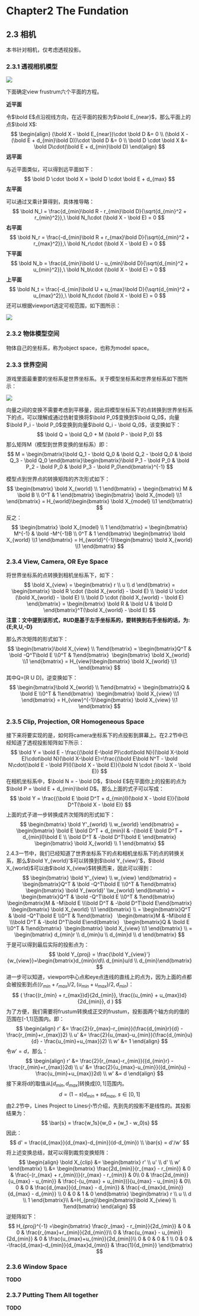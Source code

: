 # Chapter2 The Fundation

## 2.3 相机

本书针对相机，仅考虑透视投影。

### 2.3.1 透视相机模型

![](./image/figure2-16.png)



下面确定view frustrum六个平面的方程。

**近平面**

令$\bold E$点沿视线方向，在近平面的投影为$\bold E_{near}$，那么平面上的点$\bold X$:
$$
\begin{align}
(\bold X - \bold E_{near})\cdot \bold D &= 0 \\
(\bold X - (\bold E + d_{min}\bold D))\cdot \bold D &= 0 \\
\bold D \cdot \bold X &= \bold D\cdot(\bold E + d_{min}\bold D)
\end{align}
$$
**远平面**

与近平面类似，可以得到远平面如下：
$$
\bold D \cdot \bold X = \bold D \cdot \bold E + d_{max}
$$
**左平面**

可以通过叉乘计算得到，具体推导略：
$$
\bold N_l = \frac{d_{min}\bold R - r_{min}\bold D}{\sqrt{d_{min}^2 + r_{min}^2}},\ \bold N_l\cdot (\bold X - \bold E) = 0
$$
**右平面**
$$
\bold N_r = \frac{-d_{min}\bold R + r_{max}\bold D}{\sqrt{d_{min}^2 + r_{max}^2}},\ \bold N_r\cdot (\bold X - \bold E) = 0
$$
**下平面**
$$
\bold N_b = \frac{d_{min}\bold U - u_{min}\bold D}{\sqrt{d_{min}^2 + u_{min}^2}},\ \bold N_b\cdot (\bold X - \bold E) = 0
$$
**上平面**
$$
\bold N_t = \frac{-d_{min}\bold U + u_{max}\bold D}{\sqrt{d_{min}^2 + u_{max}^2}},\ \bold N_t\cdot (\bold X - \bold E) = 0
$$
还可以根据viewport选定可视范围，如下图所示：

![](./image/figure2-17.png)

### 2.3.2 物体模型空间

物体自己的坐标系，称为object space，也称为model space。

### 2.3.3 世界空间

游戏里面最重要的坐标系是世界坐标系。关于模型坐标系和世界坐标系如下图所示：

![](./image/figure2-18.png)

向量之间的变换不需要考虑到平移量，因此将模型坐标系下的点转换到世界坐标系下的点，可以理解成通过仿射变换将$\bold P_0$变换到$\bold Q_0$，向量$\bold P_i - \bold P_0$变换到向量$\bold Q_i - \bold Q_0$，该变换如下：
$$
\bold Q = \bold Q_0 + M (\bold P - \bold P_0)
$$
那么矩阵M（模型到世界变换的坐标系）即：
$$
M = \begin{bmatrix}\bold Q_1 - \bold Q_0 & \bold Q_2 - \bold Q_0 & \bold Q_3 - \bold Q_0 
\end{bmatrix}\begin{bmatrix}\bold P_1 - \bold P_0 & \bold P_2 - \bold P_0 & \bold P_3 - \bold P_0\end{bmatrix}^{-1}
$$

模型点到世界点的转换矩阵的齐次形式如下：
$$
\begin{bmatrix}
\bold X_{world} \\ 1
\end{bmatrix} = 
\begin{bmatrix}
M & \bold B \\
0^T & 1
\end{bmatrix}  \begin{bmatrix} \bold X_{model} \\1 \end{bmatrix} = H_{world}\begin{bmatrix} \bold X_{model} \\1 \end{bmatrix}
$$
反之：
$$
\begin{bmatrix}
\bold X_{model} \\ 1
\end{bmatrix} = 
\begin{bmatrix}
M^{-1} & \bold -M^{-1}B \\
0^T & 1
\end{bmatrix}  \begin{bmatrix} \bold X_{world} \\1 \end{bmatrix} = H_{world}^{-1}\begin{bmatrix} \bold X_{world} \\1 \end{bmatrix}
$$

### 2.3.4 View, Camera, OR Eye Space

将世界坐标系的点转换到相机坐标系下，如下：
$$
\bold X_{view} = \begin{bmatrix} r \\ u \\ d \end{bmatrix} = 
\begin{bmatrix}
\bold R \cdot (\bold X_{world} - \bold E) \\
\bold U \cdot (\bold X_{world} - \bold E) \\
\bold D \cdot (\bold X_{world} - \bold E)
\end{bmatrix} =
\begin{bmatrix}
\bold R & \bold U & \bold D
\end{bmatrix}^T(\bold X_{world} - \bold E)
$$
**注意：文中提到该形式，RUD是基于左手坐标系的，要转换到右手坐标的话，为: {E;R,U,-D}**

那么齐次矩阵的形式如下：
$$
\begin{bmatrix}\bold X_{view} \\ 1\end{bmatrix} = \begin{bmatrix}Q^T & \bold -Q^T\bold E \\0^T & 1\end{bmatrix}  \begin{bmatrix} \bold X_{world} \\1 \end{bmatrix} = H_{view}\begin{bmatrix} \bold X_{world} \\1 \end{bmatrix}
$$
其中Q=[R U D]，逆变换如下：
$$
\begin{bmatrix}\bold X_{world} \\ 1\end{bmatrix} = \begin{bmatrix}Q & \bold E \\0^T & 1\end{bmatrix}  \begin{bmatrix} \bold X_{view} \\1 \end{bmatrix} = H_{view}^{-1}\begin{bmatrix} \bold X_{view} \\1 \end{bmatrix}
$$

### 2.3.5 Clip, Projection, OR Homogeneous Space

接下来将要实现的是，如何将camera坐标系下的点投影到屏幕上。在2.2节中已经知道了透视投影矩阵如下所示：
$$
\bold Y = \bold E - \frac{(\bold E-\bold P)\cdot\bold N}{(\bold X-\bold E)\cdot\bold N}(\bold X-\bold E)=\frac{(\bold E\bold N^T - \bold N\cdot(\bold E - \bold P)I)(\bold X - \bold E)}{\bold N \cdot (\bold X - \bold E)}
$$
在相机坐标系中，$\bold N = - \bold D$，$\bold E$在平面你上的投影的点为$\bold P = \bold E + d_{min}\bold D$。那么上面的式子可以写成：
$$
\bold Y = \frac{(\bold E \bold D^T + d_{min}I)(\bold X - \bold E)}{\bold D^T(\bold X - \bold E)}
$$
上面的式子进一步转换成齐次矩阵的形式如下：
$$
\begin{bmatrix}
\bold Y'_{world} \\
w_{world}
\end{bmatrix} =
\begin{bmatrix}
\bold E \bold D^T + d_{min}I & -(\bold E \bold D^T + d_{min}I)\bold E \\
\bold D^T & -\bold D^T\bold E
\end{bmatrix}
\begin{bmatrix}
\bold X_{world} \\
1
\end{bmatrix}
$$
2.4.3一节中，我们已经知道了世界坐标系下的点和相机坐标系下的点的转换关系，那么$\bold Y_{world}'$可以转换到$\bold Y_{view}'$，$\bold X_{world}$可以由$\bold X_{view}$转换而来，因此可以得到：
$$
\begin{bmatrix}
\bold Y'_{view} \\
w_{view}
\end{bmatrix} =
\begin{bmatrix}Q^T & \bold -Q^T\bold E \\0^T & 1\end{bmatrix}  \begin{bmatrix} \bold Y_{world}' \\w_{world} \end{bmatrix}
= \begin{bmatrix}Q^T & \bold -Q^T\bold E \\0^T & 1\end{bmatrix}  
\begin{bmatrix}M & -M\bold E \\\bold D^T & -\bold D^T\bold E\end{bmatrix}  
\begin{bmatrix} \bold X_{world} \\1 \end{bmatrix} \\
= \begin{bmatrix}Q^T & \bold -Q^T\bold E \\0^T & 1\end{bmatrix}  
\begin{bmatrix}M & -M\bold E \\\bold D^T & -\bold D^T\bold E\end{bmatrix}  
\begin{bmatrix}Q & \bold E \\0^T & 1\end{bmatrix}  \begin{bmatrix} \bold X_{view} \\1 \end{bmatrix}
\\
= \begin{bmatrix}
d_{min}r \\
d_{min}u \\
d_{min}d \\
d
\end{bmatrix}
$$
于是可以得到最后实际的投影点为：
$$
\bold Y_{proj} = \frac{\bold Y_{view}'}{w_{view}}=\begin{bmatrix}d_{min}r/d\\ d_{min}u/d \\ d_{min}\end{bmatrix}
$$
进一步可以知道，viewport中心点和eye点连线的直线上的点为，因为上面的点都会被投影到点$((r_{min} +r_{max})/2, (u_{min} +u_{max})/2, d_{min})$：
$$
(
\frac{(r_{min} + r_{max})d}{2d_{min}}, \frac{(u_{min} + u_{max})d}{2d_{min}}, d
)
$$
为了方便，我们需要将frustum转换成正交的frustum，投影面两个轴方向的值的范围在[-1,1]范围内。即：
$$
\begin{align}
r' &= \frac{2}{r_{max}-r_{min}}(\frac{d_{min}r}{d} - \frac{r_{min}+r_{max}}2) \\
u' &= \frac{2}{u_{max}-u_{min}}(\frac{d_{min}u}{d} - \frac{u_{min}+u_{max}}2) \\
w' &= 1
\end{align}
$$
令$w'=d$，那么：
$$
\begin{align}
r' &= \frac{2}{r_{max}-r_{min}}({d_{min}r} - \frac{r_{min}+r_{max}}2d) \\
u' &= \frac{2}{u_{max}-u_{min}}({d_{min}u} - \frac{u_{min}+u_{max}}2d) \\
w' &= d
\end{align}
$$
接下来将d的取值从$[d_{min}, d_{max}]$转换成$[0,1]$范围内。
$$
d = (1-s)d_{min} + sd_{max},\ s\in[0,1]
$$
由2.2节中，Lines Project to Lines小节介绍，先到先的投影不是线性的。其投影结果为：
$$
\bar{s} = \frac{w_1s}{w_0 + (w_1 - w_0)s}
$$
因此：
$$
d' = \frac{d_{max}}{d_{max}-d_{min}}(d-d_{min}) \\
\bar{s} = d'/w'
$$
将上述变换总结，就可以得到裁剪变换矩阵：
$$
\begin{align}
\bold X_{clip} &= \begin{bmatrix}
r' \\
u' \\
d' \\
w'
\end{bmatrix} \\ &= 
\begin{bmatrix}
\frac{2d_{min}}{r_{max} - r_{min}} & 0 & \frac{-(r_{max} + r_{min})}{r_{max} - r_{min}} & 0\\
0 & \frac{2d_{min}}{u_{max} - u_{min}} & \frac{-(u_{max} + u_{min})}{u_{max} - u_{min}} & 0\\
0 & 0 & \frac{d_{max}}{d_{max} - d_{min}} & \frac{-d_{max}d_{min}}{d_{max} - d_{min}} \\
0 & 0 & 1 & 0
\end{bmatrix}
\begin{bmatrix}
r \\
u \\
d \\
1
\end{bmatrix}\\
&=H_{proj}\begin{bmatrix}\bold X_{view} \\ 1\end{bmatrix}
\end{align}
$$
逆矩阵如下：
$$
H_{proj}^{-1} =\begin{bmatrix}
\frac{r_{max} - r_{min}}{2d_{min}} & 0 & 0 & \frac{r_{max}+r_{min}}{2d_{min}}\\
0 & \frac{u_{max} - u_{min}}{2d_{min}} & 0 & \frac{u_{max}+u_{min}}{2d_{min}}\\
0 & 0 & 0 & 1 \\
0 & 0 & -\frac{d_{max}-d_{min}}{d_{max}d_{min}} & \frac{1}{d_{min}}
\end{bmatrix}
$$

### 2.3.6 Window Space

**TODO**

### 2.3.7 Putting Them All together

**TODO**

